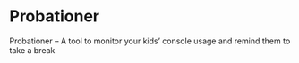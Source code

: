 Probationer
===========

Probationer – A tool to monitor your kids’ console usage and remind them to take a break
